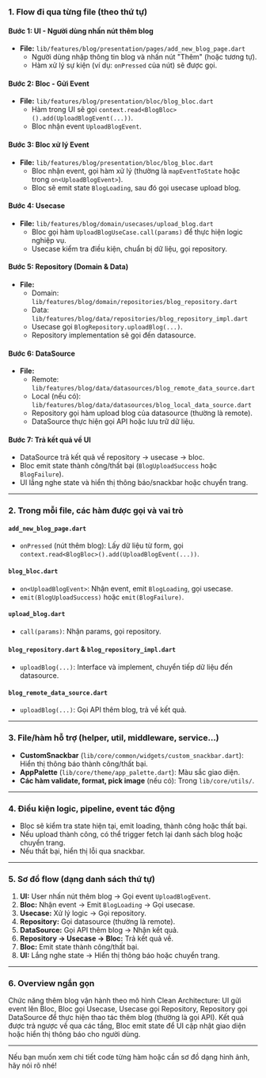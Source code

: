 ### 1. Flow đi qua từng file (theo thứ tự)

#### **Bước 1: UI - Người dùng nhấn nút thêm blog**

- **File:** `lib/features/blog/presentation/pages/add_new_blog_page.dart`
  - Người dùng nhập thông tin blog và nhấn nút "Thêm" (hoặc tương tự).
  - Hàm xử lý sự kiện (ví dụ: `onPressed` của nút) sẽ được gọi.

#### **Bước 2: Bloc - Gửi Event**

- **File:** `lib/features/blog/presentation/bloc/blog_bloc.dart`
  - Hàm trong UI sẽ gọi `context.read<BlogBloc>().add(UploadBlogEvent(...))`.
  - Bloc nhận event `UploadBlogEvent`.

#### **Bước 3: Bloc xử lý Event**

- **File:** `lib/features/blog/presentation/bloc/blog_bloc.dart`
  - Bloc nhận event, gọi hàm xử lý (thường là `mapEventToState` hoặc trong `on<UploadBlogEvent>`).
  - Bloc sẽ emit state `BlogLoading`, sau đó gọi usecase upload blog.

#### **Bước 4: Usecase**

- **File:** `lib/features/blog/domain/usecases/upload_blog.dart`
  - Bloc gọi hàm `UploadBlogUseCase.call(params)` để thực hiện logic nghiệp vụ.
  - Usecase kiểm tra điều kiện, chuẩn bị dữ liệu, gọi repository.

#### **Bước 5: Repository (Domain & Data)**

- **File:**
  - Domain: `lib/features/blog/domain/repositories/blog_repository.dart`
  - Data: `lib/features/blog/data/repositories/blog_repository_impl.dart`
  - Usecase gọi `BlogRepository.uploadBlog(...)`.
  - Repository implementation sẽ gọi đến datasource.

#### **Bước 6: DataSource**

- **File:**
  - Remote: `lib/features/blog/data/datasources/blog_remote_data_source.dart`
  - Local (nếu có): `lib/features/blog/data/datasources/blog_local_data_source.dart`
  - Repository gọi hàm upload blog của datasource (thường là remote).
  - DataSource thực hiện gọi API hoặc lưu trữ dữ liệu.

#### **Bước 7: Trả kết quả về UI**

- DataSource trả kết quả về repository → usecase → bloc.
- Bloc emit state thành công/thất bại (`BlogUploadSuccess` hoặc `BlogFailure`).
- UI lắng nghe state và hiển thị thông báo/snackbar hoặc chuyển trang.

---

### 2. Trong mỗi file, các hàm được gọi và vai trò

#### `add_new_blog_page.dart`

- `onPressed` (nút thêm blog): Lấy dữ liệu từ form, gọi `context.read<BlogBloc>().add(UploadBlogEvent(...))`.

#### `blog_bloc.dart`

- `on<UploadBlogEvent>`: Nhận event, emit `BlogLoading`, gọi usecase.
- `emit(BlogUploadSuccess)` hoặc `emit(BlogFailure)`.

#### `upload_blog.dart`

- `call(params)`: Nhận params, gọi repository.

#### `blog_repository.dart` & `blog_repository_impl.dart`

- `uploadBlog(...)`: Interface và implement, chuyển tiếp dữ liệu đến datasource.

#### `blog_remote_data_source.dart`

- `uploadBlog(...)`: Gọi API thêm blog, trả về kết quả.

---

### 3. File/hàm hỗ trợ (helper, util, middleware, service…)

- **CustomSnackbar** (`lib/core/common/widgets/custom_snackbar.dart`): Hiển thị thông báo thành công/thất bại.
- **AppPalette** (`lib/core/theme/app_palette.dart`): Màu sắc giao diện.
- **Các hàm validate, format, pick image** (nếu có): Trong `lib/core/utils/`.

---

### 4. Điều kiện logic, pipeline, event tác động

- Bloc sẽ kiểm tra state hiện tại, emit loading, thành công hoặc thất bại.
- Nếu upload thành công, có thể trigger fetch lại danh sách blog hoặc chuyển trang.
- Nếu thất bại, hiển thị lỗi qua snackbar.

---

### 5. Sơ đồ flow (dạng danh sách thứ tự)

1. **UI:** User nhấn nút thêm blog → Gọi event `UploadBlogEvent`.
2. **Bloc:** Nhận event → Emit `BlogLoading` → Gọi usecase.
3. **Usecase:** Xử lý logic → Gọi repository.
4. **Repository:** Gọi datasource (thường là remote).
5. **DataSource:** Gọi API thêm blog → Nhận kết quả.
6. **Repository → Usecase → Bloc:** Trả kết quả về.
7. **Bloc:** Emit state thành công/thất bại.
8. **UI:** Lắng nghe state → Hiển thị thông báo hoặc chuyển trang.

---

### 6. Overview ngắn gọn

Chức năng thêm blog vận hành theo mô hình Clean Architecture: UI gửi event lên Bloc, Bloc gọi Usecase, Usecase gọi Repository, Repository gọi DataSource để thực hiện thao tác thêm blog (thường là gọi API). Kết quả được trả ngược về qua các tầng, Bloc emit state để UI cập nhật giao diện hoặc hiển thị thông báo cho người dùng.

---

Nếu bạn muốn xem chi tiết code từng hàm hoặc cần sơ đồ dạng hình ảnh, hãy nói rõ nhé!
